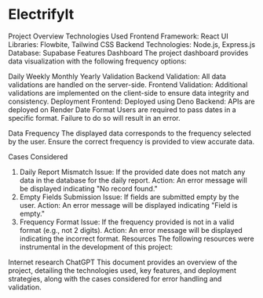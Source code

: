 # ElectrifyIt

Project Overview
Technologies Used
Frontend Framework: React
UI Libraries: Flowbite, Tailwind CSS
Backend Technologies: Node.js, Express.js
Database: Supabase
Features
Dashboard
The project dashboard provides data visualization with the following frequency options:

Daily
Weekly
Monthly
Yearly
Validation
Backend Validation: All data validations are handled on the server-side.
Frontend Validation: Additional validations are implemented on the client-side to ensure data integrity and consistency.
Deployment
Frontend: Deployed using Deno
Backend: APIs are deployed on Render
Date Format
Users are required to pass dates in a specific format. Failure to do so will result in an error.

Data Frequency
The displayed data corresponds to the frequency selected by the user. Ensure the correct frequency is provided to view accurate data.

Cases Considered
1. Daily Report Mismatch
Issue: If the provided date does not match any data in the database for the daily report.
Action: An error message will be displayed indicating "No record found."
2. Empty Fields Submission
Issue: If fields are submitted empty by the user.
Action: An error message will be displayed indicating "Field is empty."
3. Frequency Format
Issue: If the frequency provided is not in a valid format (e.g., not 2 digits).
Action: An error message will be displayed indicating the incorrect format.
Resources
The following resources were instrumental in the development of this project:

Internet research
ChatGPT
This document provides an overview of the project, detailing the technologies used, key features, and deployment strategies, along with the cases considered for error handling and validation.
